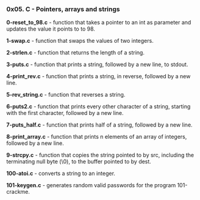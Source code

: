 ### 0x05. C - Pointers, arrays and strings

**0-reset_to_98.c** - function that takes a pointer to an int as parameter and updates the value it points to to 98.

**1-swap.c** - function that swaps the values of two integers.

**2-strlen.c** - function that returns the length of a string.

**3-puts.c** - function that prints a string, followed by a new line, to stdout.

**4-print_rev.c** - function that prints a string, in reverse, followed by a new line.

**5-rev_string.c** - function that reverses a string.

**6-puts2.c** - function that prints every other character of a string, starting with the first character, followed by a new line.

**7-puts_half.c** - function that prints half of a string, followed by a new line.

**8-print_array.c** - function that prints n elements of an array of integers, followed by a new line.

**9-strcpy.c** - function that copies the string pointed to by src, including the terminating null byte (\0), to the buffer pointed to by dest.

**100-atoi.c** - converts a string to an integer.

**101-keygen.c** - generates random valid passwords for the program 101-crackme.
